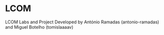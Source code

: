 # LCOM
LCOM Labs and Project
Developed by António Ramadas (antonio-ramadas) and Miguel Botelho (tomislaaaav)
